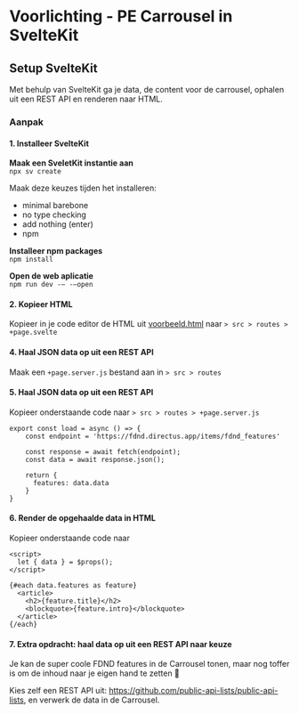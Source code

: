 # Voorlichting - PE Carrousel in SvelteKit

## Setup SvelteKit

Met behulp van SvelteKit ga je data, de content voor de carrousel, ophalen uit een REST API en renderen naar HTML.

### Aanpak

#### 1. Installeer SvelteKit

**Maak een SveletKit instantie aan**  
`npx sv create`

Maak deze keuzes tijden het installeren:
- minimal barebone
- no type checking
- add nothing (enter)
- npm

**Installeer npm packages**  
`npm install`

**Open de web aplicatie**  
`npm run dev -— -—open`

#### 2. Kopieer HTML
Kopieer in je code editor de HTML uit [voorbeeld.html](voorbeeld.html) naar `> src > routes > +page.svelte`

#### 4. Haal JSON data op uit een REST API
Maak een `+page.server.js` bestand aan in `> src > routes`

#### 5. Haal JSON data op uit een REST API
Kopieer onderstaande code naar `> src > routes > +page.server.js`

```
export const load = async () => {
    const endpoint = 'https://fdnd.directus.app/items/fdnd_features'

    const response = await fetch(endpoint);
    const data = await response.json();

    return {
      features: data.data
    }
}
```

#### 6. Render de opgehaalde data in HTML

Kopieer onderstaande code naar 



```
<script>
  let { data } = $props();
</script>

{#each data.features as feature}
  <article>
    <h2>{feature.title}</h2>
    <blockquote>{feature.intro}</blockquote>
  </article>
{/each}
```

#### 7. Extra opdracht: haal data op uit een REST API naar keuze
Je kan de super coole FDND features in de Carrousel tonen, maar nog toffer is om de inhoud naar je eigen hand te zetten 🚀

Kies zelf een REST API uit: https://github.com/public-api-lists/public-api-lists, en verwerk de data in de Carrousel.


